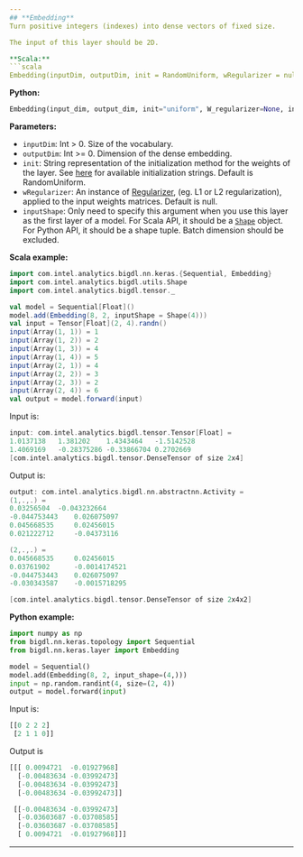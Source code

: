 ```yaml
---
## **Embedding**
Turn positive integers (indexes) into dense vectors of fixed size.

The input of this layer should be 2D.

**Scala:**
```scala
Embedding(inputDim, outputDim, init = RandomUniform, wRegularizer = null, inputShape = null)
```
**Python:**
```python
Embedding(input_dim, output_dim, init="uniform", W_regularizer=None, input_shape=None)
```

**Parameters:**

* `inputDim`: Int > 0. Size of the vocabulary.
* `outputDim`: Int >= 0. Dimension of the dense embedding.
* `init`: String representation of the initialization method for the weights of the layer. See [here](initialization/#available-initialization-methods) for available initialization strings. Default is RandomUniform.
* `wRegularizer`: An instance of [Regularizer](../../../APIGuide/Regularizers/), (eg. L1 or L2 regularization), applied to the input weights matrices. Default is null.
* `inputShape`: Only need to specify this argument when you use this layer as the first layer of a model. For Scala API, it should be a [`Shape`](../keras-api-scala/#shape) object. For Python API, it should be a shape tuple. Batch dimension should be excluded.

**Scala example:**
```scala
import com.intel.analytics.bigdl.nn.keras.{Sequential, Embedding}
import com.intel.analytics.bigdl.utils.Shape
import com.intel.analytics.bigdl.tensor._

val model = Sequential[Float]()
model.add(Embedding(8, 2, inputShape = Shape(4)))
val input = Tensor[Float](2, 4).randn()
input(Array(1, 1)) = 1
input(Array(1, 2)) = 2
input(Array(1, 3)) = 4
input(Array(1, 4)) = 5
input(Array(2, 1)) = 4
input(Array(2, 2)) = 3
input(Array(2, 3)) = 2
input(Array(2, 4)) = 6
val output = model.forward(input)
```
Input is:
```scala
input: com.intel.analytics.bigdl.tensor.Tensor[Float] =
1.0137138	1.381202	1.4343464	-1.5142528
1.4069169	-0.28375286	-0.33866704	0.2702669
[com.intel.analytics.bigdl.tensor.DenseTensor of size 2x4]
```
Output is:
```scala
output: com.intel.analytics.bigdl.nn.abstractnn.Activity =
(1,.,.) =
0.03256504	-0.043232664
-0.044753443	0.026075097
0.045668535	    0.02456015
0.021222712	    -0.04373116

(2,.,.) =
0.045668535	    0.02456015
0.03761902	    -0.0014174521
-0.044753443	0.026075097
-0.030343587	-0.0015718295

[com.intel.analytics.bigdl.tensor.DenseTensor of size 2x4x2]
```

**Python example:**
```python
import numpy as np
from bigdl.nn.keras.topology import Sequential
from bigdl.nn.keras.layer import Embedding

model = Sequential()
model.add(Embedding(8, 2, input_shape=(4,)))
input = np.random.randint(4, size=(2, 4))
output = model.forward(input)
```
Input is:
```python
[[0 2 2 2]
 [2 1 1 0]]
```
Output is
```python
[[[ 0.0094721  -0.01927968]
  [-0.00483634 -0.03992473]
  [-0.00483634 -0.03992473]
  [-0.00483634 -0.03992473]]

 [[-0.00483634 -0.03992473]
  [-0.03603687 -0.03708585]
  [-0.03603687 -0.03708585]
  [ 0.0094721  -0.01927968]]]
```

---
```

